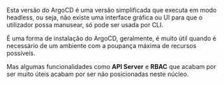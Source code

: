 Esta versão do ArgoCD é uma versão simplificada que executa em modo headless, ou seja, não existe uma interface gráfica ou UI para que o utilizador possa manusear, só pode ser usada por CLI.

É uma forma de instalação do ArgoCD, geralmente, é muito útil quando é necessário de um ambiente com a poupança máxima de recursos possíveis.

Mas algumas funcionalidades como **API Server** e **RBAC** que acabam por ser muito úteis acabam por ser não posicionadas neste núcleo.
